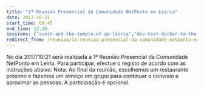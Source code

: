 ```yaml
---
title: "1ª Reunião Presencial da Comunidade NetPonto em Leiria"
date: 2017-10-21
start_time: 09:45
end_time: 12:30
sessions: ["xunit-and-the-temple-of-qa-leiria","dev-test-docker-to-the-rescue"]
redirect_from: /reuniao/1a-reuniao-presencial-da-comunidade-netponto-em-leiria/
---
```

No dia 2017/10/21 será realizada a 1ª  Reunião Presencial da Comunidade NetPonto em Leiria. Para participar, efectue o registo de acordo com as instruções abaixo.
Nota: Ao final da reunião, escolhemos um restaurante próximo e fazemos um almoço em grupo para continuar o convívio e aproximar as pessoas. A participação é opcional.